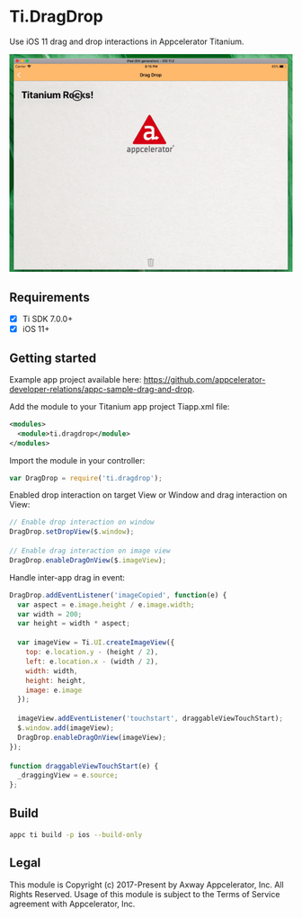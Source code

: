 # Ti.DragDrop
Use iOS 11 drag and drop interactions in Appcelerator Titanium.

<img src="example.gif" alt="Drag and Drop example" />

## Requirements
- [x] Ti SDK 7.0.0+
- [x] iOS 11+

## Getting started
Example app project available here: https://github.com/appcelerator-developer-relations/appc-sample-drag-and-drop.

Add the module to your Titanium app project Tiapp.xml file:
```xml
<modules>
  <module>ti.dragdrop</module>
</modules>
```
Import the module in your controller:
```js
var DragDrop = require('ti.dragdrop');
```
Enabled drop interaction on target View or Window and drag interaction on View:
```js
// Enable drop interaction on window
DragDrop.setDropView($.window);

// Enable drag interaction on image view
DragDrop.enableDragOnView($.imageView);
```
Handle inter-app drag in event:
```js
DragDrop.addEventListener('imageCopied', function(e) {
  var aspect = e.image.height / e.image.width;
  var width = 200;
  var height = width * aspect;

  var imageView = Ti.UI.createImageView({
    top: e.location.y - (height / 2),
    left: e.location.x - (width / 2),
    width: width,
    height: height,
    image: e.image
  });

  imageView.addEventListener('touchstart', draggableViewTouchStart);
  $.window.add(imageView);
  DragDrop.enableDragOnView(imageView);
});

function draggableViewTouchStart(e) {
  _draggingView = e.source;
};
```
## Build
```bash
appc ti build -p ios --build-only
```

## Legal

This module is Copyright (c) 2017-Present by Axway Appcelerator, Inc. All Rights Reserved.
Usage of this module is subject to the Terms of Service agreement with Appcelerator, Inc.  
